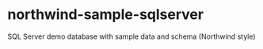 # northwind-sample-sqlserver
SQL Server demo database with sample data and schema (Northwind style)
